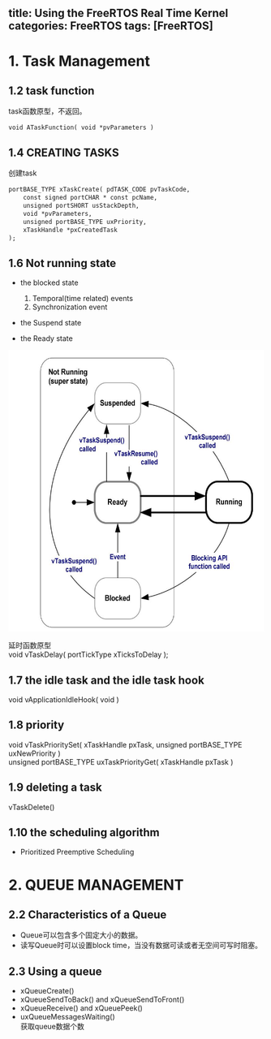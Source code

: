 title: Using the FreeRTOS Real Time Kernel
categories: FreeRTOS
tags: [FreeRTOS]
---

# 1. Task Management

## 1.2 task function
task函数原型，不返回。

	void ATaskFunction( void *pvParameters )

## 1.4 CREATING TASKS
创建task

	portBASE_TYPE xTaskCreate( pdTASK_CODE pvTaskCode,
		const signed portCHAR * const pcName,
		unsigned portSHORT usStackDepth,
		void *pvParameters,
		unsigned portBASE_TYPE uxPriority,
		xTaskHandle *pxCreatedTask
	);

## 1.6 Not running state
- the blocked state   
	1. Temporal(time related) events
	2. Synchronization event

- the Suspend state
- the Ready state

![](/images/freertos/freertos_state_trasition.jpg)

延时函数原型   
void vTaskDelay( portTickType xTicksToDelay );

## 1.7 the idle task and the idle task hook
void vApplicationIdleHook( void )

## 1.8 priority
void vTaskPrioritySet( xTaskHandle pxTask, unsigned portBASE_TYPE uxNewPriority )   
unsigned portBASE_TYPE uxTaskPriorityGet( xTaskHandle pxTask )

## 1.9 deleting a task
vTaskDelete()

## 1.10 the scheduling algorithm
- Prioritized Preemptive Scheduling

# 2. QUEUE MANAGEMENT

## 2.2 Characteristics of a Queue
- Queue可以包含多个固定大小的数据。
- 读写Queue时可以设置block time，当没有数据可读或者无空间可写时阻塞。

## 2.3 Using a queue
- xQueueCreate()   
- xQueueSendToBack() and xQueueSendToFront()
- xQueueReceive() and xQueuePeek()
- uxQueueMessagesWaiting()   
获取queue数据个数


